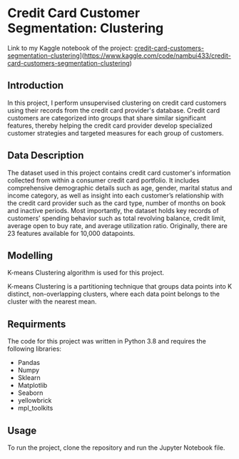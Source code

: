 # Credit Card Customer Segmentation: Clustering
Link to my Kaggle notebook of the project: [credit-card-customers-segmentation-clustering](https://www.kaggle.com/code/nambui433/credit-card-customers-segmentation-clustering)](https://www.kaggle.com/code/nambui433/credit-card-customers-segmentation-clustering)

## Introduction
In this project, I perform unsupervised clustering on credit card customers using their records from the credit card provider's database. Credit card customers are categorized into groups that share similar significant features, thereby helping the credit card provider develop specialized customer strategies and targeted measures for each group of customers. 

## Data Description
The dataset used in this project contains credit card customer's information collected from within a consumer credit card portfolio. It includes comprehensive demographic details such as age, gender, marital status and income category, as well as insight into each customer’s relationship with the credit card provider such as the card type, number of months on book and inactive periods. Most importantly, the dataset holds key records of customers’ spending behavior such as total revolving balance, credit limit, average open to buy rate, and average utilization ratio. Originally, there are 23 features available for 10,000 datapoints. 

## Modelling
K-means Clustering algorithm is used for this project. 

K-means Clustering is a partitioning technique that groups data points into K distinct, non-overlapping clusters, where each data point belongs to the cluster with the nearest mean.

## Requirments
The code for this project was written in Python 3.8 and requires the following libraries:
- Pandas
- Numpy
- Sklearn
- Matplotlib
- Seaborn
- yellowbrick
- mpl_toolkits

## Usage
To run the project, clone the repository and run the Jupyter Notebook file.
